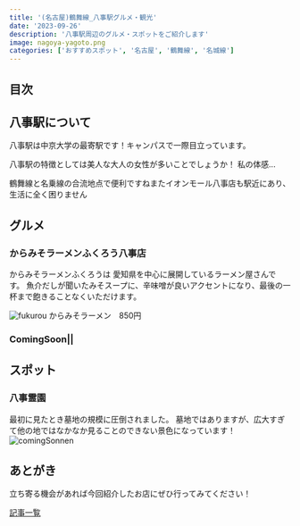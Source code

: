 ```yaml
---
title: '(名古屋)鶴舞線_八事駅グルメ・観光'
date: '2023-09-26'
description: '八事駅周辺のグルメ・スポットをご紹介します'
image: nagoya-yagoto.png
categories: ['おすすめスポット', '名古屋', '鶴舞線', '名城線']
---
```

## 目次
## 八事駅について
八事駅は中京大学の最寄駅です！キャンパスで一際目立っています。

八事駅の特徴としては美人な大人の女性が多いことでしょうか！
私の体感...

鶴舞線と名乗線の合流地点で便利ですねまたイオンモール八事店も駅近にあり、生活に全く困りません



## グルメ

### からみそラーメンふくろう八事店
からみそラーメンふくろうは
愛知県を中心に展開しているラーメン屋さんです。
魚介だしが聞いたみそスープに、辛味噌が良いアクセントになり、最後の一杯まで飽きることなくいただけます。

![fukurou](/nagoya-yagoto-fukurou.png)
からみそラーメン　850円

### ComingSoon||


## スポット

### 八事霊園
最初に見たとき墓地の規模に圧倒されました。
墓地ではありますが、広大すぎて他の地ではなかなか見ることのできない景色になっています！
![comingSonnen](/coming-soon.png)

## あとがき
立ち寄る機会があれば今回紹介したお店にぜひ行ってみてください！

[記事一覧](/)
